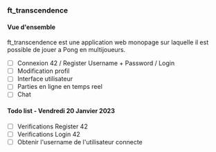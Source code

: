 <!-- cmd + shift + v pour visualizer -->

### ft_transcendence

#### Vue d'ensemble

ft_transcendence est une application web monopage sur laquelle il est possible de jouer a Pong en multijoueurs.

-   [ ] Connexion 42 / Register Username + Password / Login
-   [ ] Modification profil
-   [ ] Interface utilisateur
-   [ ] Parties en ligne en temps reel
-   [ ] Chat

#### Todo list - Vendredi 20 Janvier 2023

-   [ ] Verifications Register 42
-   [ ] Verifications Login 42
-   [ ] Obtenir l'username de l'utilisateur connecte
